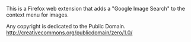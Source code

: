 This is a Firefox web extension that adds a "Google Image Search" to the
context menu for images.

Any copyright is dedicated to the Public Domain.
http://creativecommons.org/publicdomain/zero/1.0/
